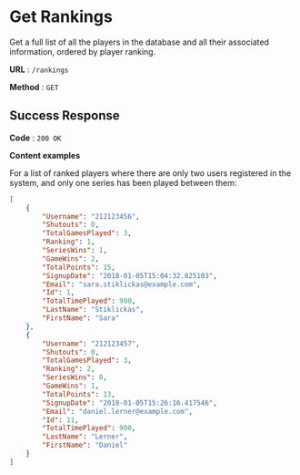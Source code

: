 # Get Rankings

Get a full list of all the players in the database and all their associated information, ordered by player ranking.

**URL** : `/rankings`

**Method** : `GET`

<!-- **Auth required** : NO

**Permissions required** : None -->

## Success Response

**Code** : `200 OK`

**Content examples**

For a list of ranked players where there are only two users registered in the system, and only one series has been played between them:

```json
[
    {
        "Username": "212123456",
        "Shutouts": 0,
        "TotalGamesPlayed": 3,
        "Ranking": 1,
        "SeriesWins": 1,
        "GameWins": 2,
        "TotalPoints": 15,
        "SignupDate": "2018-01-05T15:04:32.825103",
        "Email": "sara.stiklickas@example.com",
        "Id": 1,
        "TotalTimePlayed": 900,
        "LastName": "Stiklickas",
        "FirstName": "Sara"
    },
    {
        "Username": "212123457",
        "Shutouts": 0,
        "TotalGamesPlayed": 3,
        "Ranking": 2,
        "SeriesWins": 0,
        "GameWins": 1,
        "TotalPoints": 13,
        "SignupDate": "2018-01-05T15:26:16.417546",
        "Email": "daniel.lerner@example.com",
        "Id": 11,
        "TotalTimePlayed": 900,
        "LastName": "Lerner",
        "FirstName": "Daniel"
    }
]
```